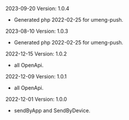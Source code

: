 2023-09-20 Version: 1.0.4
- Generated php 2022-02-25 for umeng-push.

2023-08-10 Version: 1.0.3
- Generated php 2022-02-25 for umeng-push.

2022-12-15 Version: 1.0.2
- all OpenApi.

2022-12-09 Version: 1.0.1
- all OpenApi.

2022-12-01 Version: 1.0.0
- sendByApp and SendByDevice.

